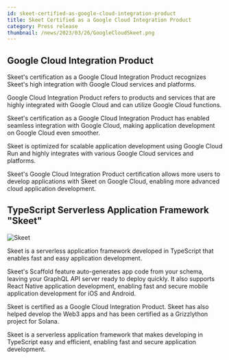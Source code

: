 ```yaml
---
id: skeet-certified-as-google-cloud-integration-product
title: Skeet Certified as a Google Cloud Integration Product
category: Press release
thumbnail: /news/2023/03/26/GoogleCloudSkeet.png
---
```


## Google Cloud Integration Product

Skeet's certification as a Google Cloud Integration Product recognizes Skeet's high integration with Google Cloud services and platforms.

Google Cloud Integration Product refers to products and services that are highly integrated with Google Cloud and can utilize Google Cloud functions.

Skeet's certification as a Google Cloud Integration Product has enabled seamless integration with Google Cloud, making application development on Google Cloud even smoother.

Skeet is optimized for scalable application development using Google Cloud Run and highly integrates with various Google Cloud services and platforms.

Skeet's Google Cloud Integration Product certification allows more users to develop applications with Skeet on Google Cloud, enabling more advanced cloud application development.

## TypeScript Serverless Application Framework "Skeet"

![Skeet](/news/2023/03/23/skeet-app-template.png)

Skeet is a serverless application framework developed in TypeScript that enables fast and easy application development.

Skeet's Scaffold feature auto-generates app code from your schema, leaving your GraphQL API server ready to deploy quickly. It also supports React Native application development, enabling fast and secure mobile application development for iOS and Android.

Skeet is certified as a Google Cloud Integration Product. Skeet has also helped develop the Web3 apps and has been certified as a Grizzlython project for Solana.

Skeet is a serverless application framework that makes developing in TypeScript easy and efficient, enabling fast and secure application development.
